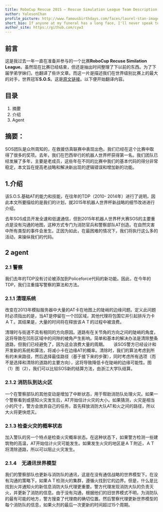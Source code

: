 ```yaml
---
title: RoboCup Rescue 2015 – Rescue Simulation League Team Description S.O.S (Iran)
author: YalesonChan
profile_picture: http://www.famousbirthdays.com/faces/laurel-stan-image.jpg
short_bio: If anyone at my funeral has a long face, I'll never speak to him again.
author_site: https://github.com/cyw3
---
```


## 前言

这是我过去一年一直在准备并参与的一个比赛**RoboCup Recuse Similation League**。虽然现在比赛已经结束，但还是抽出时间整理了下以前的东西。为了下届学弟学妹们，也翻译了些许文章。而这一片是描述我们在世界级别比赛上的最大的对手，世界冠军**S.O.S**。这是[原文链接](http://roborescue.sourceforge.net/2015/TDP/S.O.S.%20-%20Agent%20&%20Multi-Agent%20Challenge.pdf)。以下便开始翻译内容。

## 目录

1. 摘要
2. 介绍
3. Agent

## 摘要：

SOS团队是众所周知的，在救援仿真联赛中表现出色。我们已经在这个比赛中取得了很多的奖项。去年，我们在巴西举行的机器人世界杯获得第一名。我们团队已经发展了多年，主要是老成员，这些年在不同的比赛中我们的基本代码的得分非常稳定，本文旨在提高老战略和解决新出现的逻辑错误和增加新的功能。

## 1.介绍

该S.O.S.基础AT的能力和技能，在往年的TDP（2010- 2014年）进行了说明，因此本文所要描绘的是我们的计划，就2015年机器人世界杯新战略的细节改进进行介绍。

去年SOS成员开发全速和低速通信，但到2015年机器人世界杯大赛SOS的主要重点是没有沟通的地图，这种方式专门为消防官兵和警察部队AT创造。在自然灾害中所有类型的事件会发生。正因为如此，在最困难的情况下，我们将执行这么多的活动，来操纵我们的代码。
  
## 2 agent

### 2.1 警察

我们去年的TDP没有讨论被添加到Policeforce代码的新功能。因此，在今年的TDP，我们注重描写警察的算法和方法。

### 2.1.1 清理系统

改变在2013年模拟服务器中大量的AT卡在地图上的陡峭的边缘问题。定义此问题时必须指出的是，当AT是停留在一个凹区域，其他代理将包围它并引起排斥力卡ＡＴ。其结果是，大量的时间将在释放该ＡＴ的过程中被浪费。

清理时与街道不具有相同的方向原因。道路有在关节角的方向之间的陡峭的角度，这将导致在凹形区域中的间隙的棱角产生影响。简单和基本的解决办法是清除整条道路，但我们已经避免了，因为这会浪费大量的周期。
　
该SOS警方已经设计和开发新的系统和算法，将减小卡在边缘AT的概率。清除时，我们的算法考虑到所有的未来路径，然后选择最佳路径（基于接下来的步骤），同时考虑所有选项（而不是选择和清除的道路的主要方向），这将导致降低卡在陡峭的边缘可能性。图（1）图（2），我们可以比较SOS新的结算方法，由浙江大学队结算。
 
### 2.1.2 消防队到达火区

一个在警察部队的其他变动是增加了中断状态，用于帮助消防队处理火灾。如果一个警察看到或感知火灾发生后，AT开始估计火灾的大小。如果猜测，火灾是相当小的尺寸，警方会放弃自己的任务，首先释放消防大队AT和火之间的路径，所以大火将更快熄灭。

### 2.1.3 检查火灾的概率状态

加入警队的另一个特点是检查火灾概率状态。在这种状态下，如果警方检测一些建筑物的高温，AT开始估计火灾可能发生。如果发生火灾的地区是ＡＴ附近，ＡＴ将清除道路，所以可以阻止火灾发生。

### 2.1.4　无通讯世界模型

我们的警察部队也更新与消防队的通讯，这是在没有通信战略的世界模型下。在没有沟通的策略下，如果ＡＴ检测火的集群，遵循火找到它的边界。但是，什么是比找到火并通知火的新信息消防大队代理更重要。警方代理发现消防大队的负责灭火，并更新了消防的信息。由于没有沟通，根据他们的旧世界模式不明，为消防队的最有可能的地方，警方搜查了代理商的确切位置。然后警察代理更新世界模型的每个消防队的信息，如果火剂的最后一次更新的时间超过15个周期。



